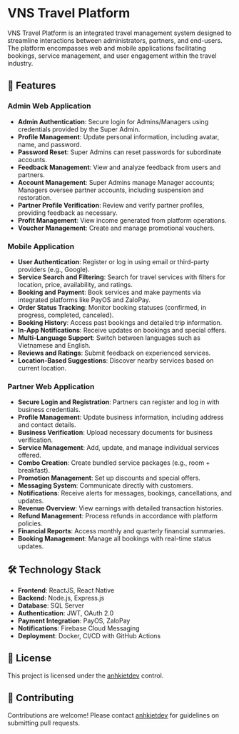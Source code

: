 # VNS Travel Platform

VNS Travel Platform is an integrated travel management system designed to streamline interactions between administrators, partners, and end-users. The platform encompasses web and mobile applications facilitating bookings, service management, and user engagement within the travel industry.

## 🚀 Features

### Admin Web Application

- **Admin Authentication**: Secure login for Admins/Managers using credentials provided by the Super Admin.
- **Profile Management**: Update personal information, including avatar, name, and password.
- **Password Reset**: Super Admins can reset passwords for subordinate accounts.
- **Feedback Management**: View and analyze feedback from users and partners.
- **Account Management**: Super Admins manage Manager accounts; Managers oversee partner accounts, including suspension and restoration.
- **Partner Profile Verification**: Review and verify partner profiles, providing feedback as necessary.
- **Profit Management**: View income generated from platform operations.
- **Voucher Management**: Create and manage promotional vouchers.

### Mobile Application

- **User Authentication**: Register or log in using email or third-party providers (e.g., Google).
- **Service Search and Filtering**: Search for travel services with filters for location, price, availability, and ratings.
- **Booking and Payment**: Book services and make payments via integrated platforms like PayOS and ZaloPay.
- **Order Status Tracking**: Monitor booking statuses (confirmed, in progress, completed, canceled).
- **Booking History**: Access past bookings and detailed trip information.
- **In-App Notifications**: Receive updates on bookings and special offers.
- **Multi-Language Support**: Switch between languages such as Vietnamese and English.
- **Reviews and Ratings**: Submit feedback on experienced services.
- **Location-Based Suggestions**: Discover nearby services based on current location.

### Partner Web Application

- **Secure Login and Registration**: Partners can register and log in with business credentials.
- **Profile Management**: Update business information, including address and contact details.
- **Business Verification**: Upload necessary documents for business verification.
- **Service Management**: Add, update, and manage individual services offered.
- **Combo Creation**: Create bundled service packages (e.g., room + breakfast).
- **Promotion Management**: Set up discounts and special offers.
- **Messaging System**: Communicate directly with customers.
- **Notifications**: Receive alerts for messages, bookings, cancellations, and updates.
- **Revenue Overview**: View earnings with detailed transaction histories.
- **Refund Management**: Process refunds in accordance with platform policies.
- **Financial Reports**: Access monthly and quarterly financial summaries.
- **Booking Management**: Manage all bookings with real-time status updates.

## 🛠️ Technology Stack

- **Frontend**: ReactJS, React Native
- **Backend**: Node.js, Express.js
- **Database**: SQL Server
- **Authentication**: JWT, OAuth 2.0
- **Payment Integration**: PayOS, ZaloPay
- **Notifications**: Firebase Cloud Messaging
- **Deployment**: Docker, CI/CD with GitHub Actions

## 📄 License

This project is licensed under the [anhkietdev](https://github.com/anhkietdev) control.

## 🤝 Contributing

Contributions are welcome! Please contact [anhkietdev](https://github.com/anhkietdev) for guidelines on submitting pull requests.
